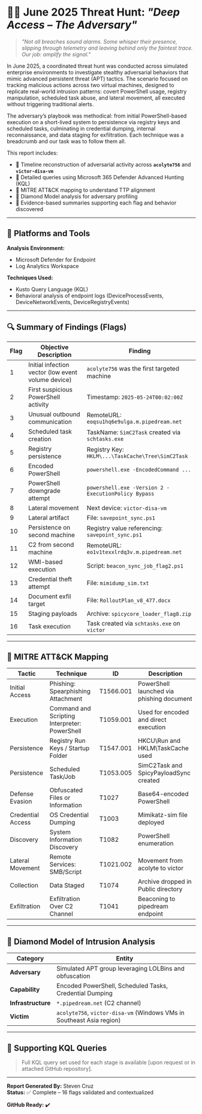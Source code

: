 
# 🕵️‍♂️ June 2025 Threat Hunt: *"Deep Access – The Adversary"*

> *"Not all breaches sound alarms. Some whisper their presence, slipping through telemetry and leaving behind only the faintest trace. Our job: amplify the signal."*

In June 2025, a coordinated threat hunt was conducted across simulated enterprise environments to investigate stealthy adversarial behaviors that mimic advanced persistent threat (APT) tactics. The scenario focused on tracking malicious actions across two virtual machines, designed to replicate real-world intrusion patterns: covert PowerShell usage, registry manipulation, scheduled task abuse, and lateral movement, all executed without triggering traditional alerts.

The adversary’s playbook was methodical: from initial PowerShell-based execution on a short-lived system to persistence via registry keys and scheduled tasks, culminating in credential dumping, internal reconnaissance, and data staging for exfiltration. Each technique was a breadcrumb and our task was to follow them all.

This report includes:

- 📅 Timeline reconstruction of adversarial activity across **`acolyte756`** and **`victor-disa-vm`**
- 📜 Detailed queries using Microsoft 365 Defender Advanced Hunting (KQL)
- 🧠 MITRE ATT&CK mapping to understand TTP alignment
- 💠 Diamond Model analysis for adversary profiling
- 🧪 Evidence-based summaries supporting each flag and behavior discovered


---

## 🧰 Platforms and Tools

**Analysis Environment:**
- Microsoft Defender for Endpoint
- Log Analytics Workspace

**Techniques Used:**
- Kusto Query Language (KQL)
- Behavioral analysis of endpoint logs (DeviceProcessEvents, DeviceNetworkEvents, DeviceRegistryEvents)

---

## 🔍 Summary of Findings (Flags)

| Flag | Objective Description | Finding |
|------|------------------------|---------|
| 1 | Initial infection vector (low event volume device) | `acolyte756` was the first targeted machine |
| 2 | First suspicious PowerShell activity | Timestamp: `2025-05-24T00:02:00Z` |
| 3 | Unusual outbound communication | RemoteURL: `eoqsu1hq6e9ulga.m.pipedream.net` |
| 4 | Scheduled task creation | TaskName: `SimC2Task` created via `schtasks.exe` |
| 5 | Registry persistence | Registry Key: `HKLM\...\TaskCache\Tree\SimC2Task` |
| 6 | Encoded PowerShell | `powershell.exe -EncodedCommand ...` |
| 7 | PowerShell downgrade attempt | `powershell.exe -Version 2 -ExecutionPolicy Bypass` |
| 8 | Lateral movement | Next device: `victor-disa-vm` |
| 9 | Lateral artifact | File: `savepoint_sync.ps1` |
| 10 | Persistence on second machine | Registry value referencing: `savepoint_sync.ps1` |
| 11 | C2 from second machine | RemoteURL: `eo1v1texxlrdq3v.m.pipedream.net` |
| 12 | WMI-based execution | Script: `beacon_sync_job_flag2.ps1` |
| 13 | Credential theft attempt | File: `mimidump_sim.txt` |
| 14 | Document exfil target | File: `RolloutPlan_v8_477.docx` |
| 15 | Staging payloads | Archive: `spicycore_loader_flag8.zip` |
| 16 | Task execution | Task created via `schtasks.exe` on `victor` |

---

## 🧠 MITRE ATT&CK Mapping

| Tactic | Technique | ID | Description |
|--------|-----------|----|-------------|
| Initial Access | Phishing: Spearphishing Attachment | T1566.001 | PowerShell launched via phishing document |
| Execution | Command and Scripting Interpreter: PowerShell | T1059.001 | Used for encoded and direct execution |
| Persistence | Registry Run Keys / Startup Folder | T1547.001 | HKCU\Run and HKLM\TaskCache used |
| Persistence | Scheduled Task/Job | T1053.005 | SimC2Task and SpicyPayloadSync created |
| Defense Evasion | Obfuscated Files or Information | T1027 | Base64-encoded PowerShell |
| Credential Access | OS Credential Dumping | T1003 | Mimikatz-sim file deployed |
| Discovery | System Information Discovery | T1082 | PowerShell enumeration |
| Lateral Movement | Remote Services: SMB/Script | T1021.002 | Movement from acolyte to victor |
| Collection | Data Staged | T1074 | Archive dropped in Public directory |
| Exfiltration | Exfiltration Over C2 Channel | T1041 | Beaconing to pipedream endpoint |

---

## 💠 Diamond Model of Intrusion Analysis

| Category | Entity |
|---------|--------|
| **Adversary** | Simulated APT group leveraging LOLBins and obfuscation |
| **Capability** | Encoded PowerShell, Scheduled Tasks, Credential Dumping |
| **Infrastructure** | `*.pipedream.net` (C2 channel) |
| **Victim** | `acolyte756`, `victor-disa-vm` (Windows VMs in Southeast Asia region) |

---

## 📂 Supporting KQL Queries

> Full KQL query set used for each stage is available [upon request or in attached GitHub repository].

---

**Report Generated By:** Steven Cruz  
**Status:** ✅ Complete – 16 flags validated and contextualized  

**GitHub Ready:** ✔️

